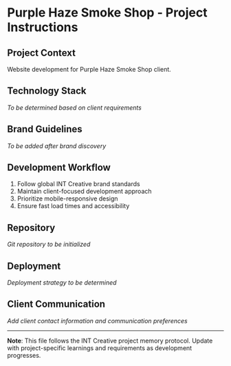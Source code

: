 # Purple Haze Smoke Shop - Project Instructions

## Project Context
Website development for Purple Haze Smoke Shop client.

## Technology Stack
*To be determined based on client requirements*

## Brand Guidelines
*To be added after brand discovery*

## Development Workflow
1. Follow global INT Creative brand standards
2. Maintain client-focused development approach
3. Prioritize mobile-responsive design
4. Ensure fast load times and accessibility

## Repository
*Git repository to be initialized*

## Deployment
*Deployment strategy to be determined*

## Client Communication
*Add client contact information and communication preferences*

---

**Note**: This file follows the INT Creative project memory protocol. Update with project-specific learnings and requirements as development progresses.

